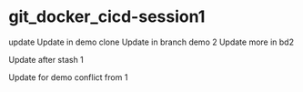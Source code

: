 # git_docker_cicd-session1

update
Update in demo clone
Update in branch demo 2
Update more in bd2


Update after stash 1



Update for demo conflict from 1